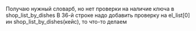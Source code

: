 Получаю нужный словарб, но нет проверки на наличие ключа в shop_list_by_dishes
В 36-й строке надо добавить проверку на el_list[0] ин shop_list_by_dishes(кейс), то что-то делаем
